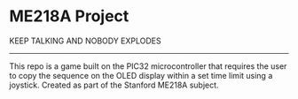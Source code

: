 # ME218A Project 

KEEP TALKING AND NOBODY EXPLODES

---------------------------------------------------------------------------------------------------------

This repo is a game built on the PIC32 microcontroller that requires the user to copy the sequence on
the OLED display within a set time limit using a joystick. Created as part of the Stanford ME218A subject.
 
